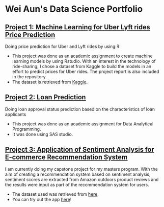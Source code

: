 # Wei Aun's Data Science Portfolio

## [Project 1: Machine Learning for Uber Lyft rides Price Prediction](https://github.com/weiaun96/uber-lyft-price-prediction-models)
Doing price prediction for Uber and Lyft rides by using R

- This project was done as an academic assignment to create machine learning models by using Rstudio. With an interest in the technology of ride-sharing, I chose a dataset from Kaggle to build the models in an effort to predict prices for Uber rides. The project report is also included in the repository.
- The dataset is retrieved from [Kaggle](https://www.kaggle.com/ravi72munde/uber-lyft-cab-prices).


## [Project 2: Loan Prediction](https://github.com/weiaun96/loan-prediction)
Doing loan approval status prediction based on the characteristics of loan applicants
- This project was done as an academic assignment for Data Analytical Programming.
- It was done using SAS studio.

## [Project 3: Application of Sentiment Analysis for E-commerce Recommendation System](https://github.com/weiaun96/ecommerce-recommendation-web-app)
I am currently doing my capstone project for my masters program. With the aim of creating a recommendation system based on sentiment analysis, sentiment scores are extracted from Amazon outdoors product reviews and the results were input as part of the recommendation system for users.
- The dataset used was retrieved from [here](https://s3.amazonaws.com/amazon-reviews-pds/tsv/index.txt).
- You can try out the app [here](https://share.streamlit.io/weiaun96/ecommerce-recommendation-web-app/main/web_app.py)!
